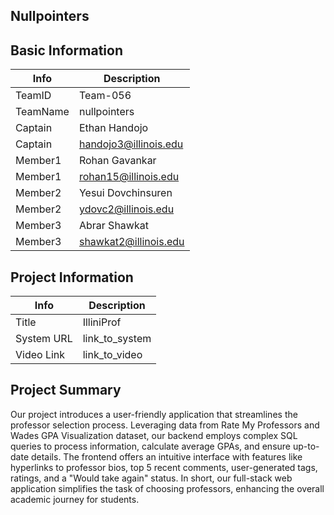 **Nullpointers**
-----------
**Basic Information**
-----------
| Info    | Description |
|---------|-------------|
| TeamID  | Team-056    |
| TeamName| nullpointers|
| Captain| Ethan Handojo|
| Captain| handojo3@illinois.edu|
| Member1| Rohan Gavankar|
| Member1| rohan15@illinois.edu|
| Member2| Yesui Dovchinsuren|
| Member2| ydovc2@illinois.edu|
| Member3| Abrar Shawkat|
| Member3| shawkat2@illinois.edu|

**Project Information**
-------------
| Info | Description |
|------|-------------|
|Title|IlliniProf|
|System URL|link_to_system|
|Video Link|link_to_video|

**Project Summary**
--------------
Our project introduces a user-friendly application that streamlines the professor selection process. Leveraging data from Rate My Professors and Wades GPA Visualization dataset, our backend employs complex SQL queries to process information, calculate average GPAs, and ensure up-to-date details. The frontend offers an intuitive interface with features like hyperlinks to professor bios, top 5 recent comments, user-generated tags, ratings, and a "Would take again" status. In short, our full-stack web application simplifies the task of choosing professors, enhancing the overall academic journey for students.



